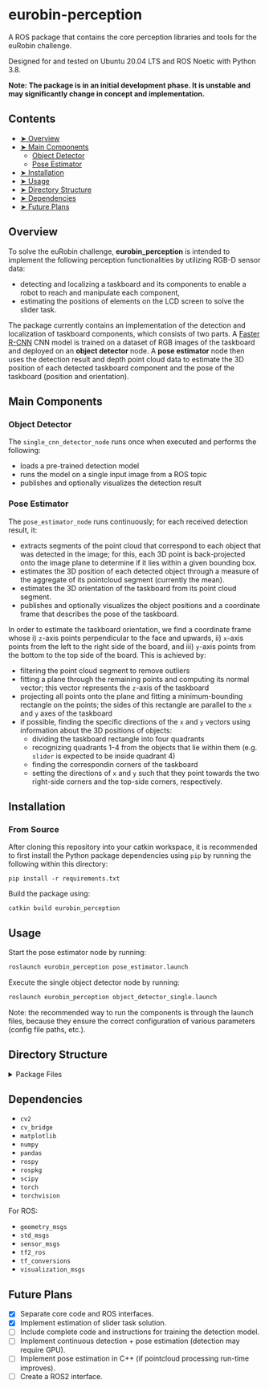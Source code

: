 # eurobin-perception

A ROS package that contains the core perception libraries and tools for the euRobin challenge.

Designed for and tested on Ubuntu 20.04 LTS and ROS Noetic with Python 3.8.

<b>Note: The package is in an initial development phase. It is unstable and may significantly change in concept and implementation.</b>

## Contents
- [➤ Overview](#overview)
- [➤ Main Components](#main-components)
    - [Object Detector](#object-detector)
    - [Pose Estimator](#pose-estimator)
- [➤ Installation](#installation)
- [➤ Usage](#usage)
- [➤ Directory Structure](#directory-structure)
- [➤ Dependencies](#dependencies)
- [➤ Future Plans](#future-plans)

## Overview

To solve the euRobin challenge, <b>eurobin_perception</b> is intended to implement the following perception functionalities by utilizing RGB-D sensor data:
* detecting and localizing a taskboard and its components to enable a robot to reach and manipulate each component,
* estimating the positions of elements on the LCD screen to solve the slider task.

The package currently contains an implementation of the detection and localization of taskboard components, which consists of two parts. A [Faster R-CNN](https://pytorch.org/vision/main/models/faster_rcnn.html) CNN model is trained on a dataset of RGB images of the taskboard and deployed on an <b>object detector</b> node. A <b>pose estimator</b> node then uses the detection result and depth point cloud data to estimate the 3D position of each detected taskboard component and the pose of the taskboard (position and orientation).

## Main Components

### Object Detector

The `single_cnn_detector_node` runs once when executed and performs the following:
* loads a pre-trained detection model
* runs the model on a single input image from a ROS topic
* publishes and optionally visualizes the detection result

### Pose Estimator

The `pose_estimator_node` runs continuously; for each received detection result, it:
* extracts segments of the point cloud that correspond to each object that was detected in the image; for this, each 3D point is back-projected onto the image plane to determine if it lies within a given bounding box.
* estimates the 3D position of each detected object through a measure of the aggregate of its pointcloud segment (currently the mean).
* estimates the 3D orientation of the taskboard from its point cloud segment.
* publishes and optionally visualizes the object positions and a coordinate frame that describes the pose of the taskboard.

In order to estimate the taskboard orientation, we find a coordinate frame whose i) `z`-axis points perpendicular to the face and upwards, ii) `x`-axis points from the left to the right side of the board, and iii) `y`-axis points from the bottom to the top side of the board. This is achieved by:
* filtering the point cloud segment to remove outliers
* fitting a plane through the remaining points and computing its normal vector; this vector represents the `z`-axis of the taskboard
* projecting all points onto the plane and fitting a minimum-bounding rectangle on the points; the sides of this rectangle are parallel to the `x` and `y` axes of the taskboard
* if possible, finding the specific directions of the `x` and `y` vectors using information about the 3D positions of objects:
  * dividing the taskboard rectangle into four quadrants
  * recognizing quadrants 1-4 from the objects that lie within them (e.g. `slider` is expected to be inside quadrant 4)
  * finding the correspondin corners of the taskboard
  * setting the directions of `x` and `y` such that they point towards the two right-side corners and the top-side corners, respectively.

## Installation

### From Source

After cloning this repository into your catkin workspace, it is recommended to first install the Python package dependencies using `pip` by running the following within this directory:
```
pip install -r requirements.txt
```

Build the package using:
```
catkin build eurobin_perception
```

## Usage

Start the pose estimator node by running:
```bash
roslaunch eurobin_perception pose_estimator.launch
```

Execute the single object detector node by running:
```bash
roslaunch eurobin_perception object_detector_single.launch
```

Note: the recommended way to run the components is through the launch files, because they ensure the correct configuration of various parameters (config file paths, etc.).

## Directory Structure

<details>
<summary> Package Files </summary>

```
eurobin-perception
│
├── src
│   └── eurobin_perception
│       ├── __init__.py
│       ├── dataset.py
│       ├── models.py
│       ├── utils.py
│       └── visualization.py
│
├── ros
│   └── scripts
│   |   ├── single_cnn_detector_node
│   |   └── pose_estimator_node
│   └── launch
│       ├── object_detector_single.launch
│       └── pose_estimator.launch
│
├── scripts
│   └── test_dmp_approximator.py
│
├── config/
├── models/
├── msg/
├── setup.py
├── CMakeLists.txt
├── package.xml
├── requirements.txt
├── README.md
└── LICENSE
```

</details>


## Dependencies

* `cv2`
* `cv_bridge`
* `matplotlib`
* `numpy`
* `pandas`
* `rospy`
* `rospkg`
* `scipy`
* `torch`
* `torchvision`

For ROS:

* `geometry_msgs`
* `std_msgs`
* `sensor_msgs`
* `tf2_ros`
* `tf_conversions`
* `visualization_msgs`

## Future Plans

- [X] Separate core code and ROS interfaces.
- [X] Implement estimation of slider task solution.
- [ ] Include complete code and instructions for training the detection model.
- [ ] Implement continuous detection + pose estimation (detection may require GPU).
- [ ] Implement pose estimation in C++ (if pointcloud processing run-time improves).
- [ ] Create a ROS2 interface.

<!-- TODO: Add references, etc., if any
## Credits
* ...
 -->

